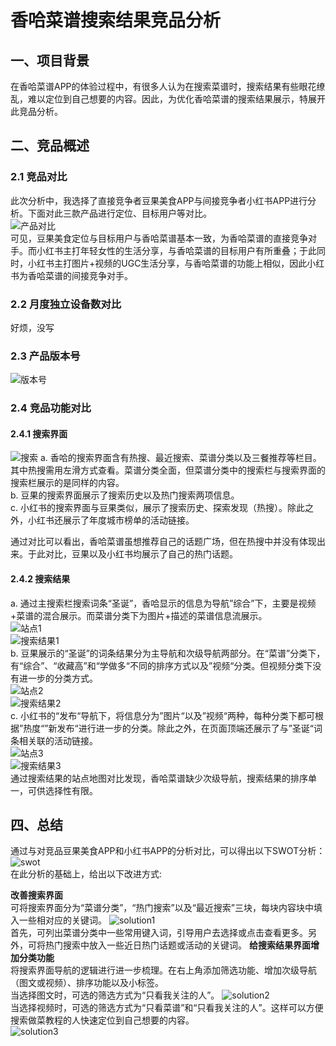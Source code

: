 # 香哈菜谱搜索结果竞品分析
## 一、项目背景  
在香哈菜谱APP的体验过程中，有很多人认为在搜索菜谱时，搜索结果有些眼花缭乱，难以定位到自己想要的内容。因此，为优化香哈菜谱的搜索结果展示，特展开此竞品分析。  

## 二、竞品概述  
### 2.1 竞品对比  
此次分析中，我选择了直接竞争者豆果美食APP与间接竞争者小红书APP进行分析。下面对此三款产品进行定位、目标用户等对比。  
![产品对比](img/产品对比1.png "产品对比")  
可见，豆果美食定位与目标用户与香哈菜谱基本一致，为香哈菜谱的直接竞争对手。而小红书主打年轻女性的生活分享，与香哈菜谱的目标用户有所重叠；于此同时，小红书主打图片+视频的UGC生活分享，与香哈菜谱的功能上相似，因此小红书为香哈菜谱的间接竞争对手。
### 2.2 月度独立设备数对比  
好烦，没写
### 2.3 产品版本号  
![版本号](img/版本号.png "版本号")  
### 2.4 竞品功能对比  

#### 2.4.1 搜索界面  
![搜索](img/搜索.png "搜索") 
a. 香哈的搜索界面含有热搜、最近搜索、菜谱分类以及三餐推荐等栏目。其中热搜需用左滑方式查看。菜谱分类全面，但菜谱分类中的搜索栏与搜索界面的搜索栏展示的是同样的内容。  
b. 豆果的搜索界面展示了搜索历史以及热门搜索两项信息。  
c. 小红书的搜索界面与豆果类似，展示了搜索历史、探索发现（热搜）。除此之外，小红书还展示了年度城市榜单的活动链接。  

通过对比可以看出，香哈菜谱虽想推荐自己的话题广场，但在热搜中并没有体现出来。于此对比，豆果以及小红书均展示了自己的热门话题。  

#### 2.4.2 搜索结果  
a. 通过主搜索栏搜索词条“圣诞”，香哈显示的信息为导航”综合”下，主要是视频+菜谱的混合展示。而菜谱分类下为图片+描述的菜谱信息流展示。  
![站点1](img/香哈站点.png "站点1")   
![搜索结果1](img/搜索结果1.png "搜索结果1")      
b. 豆果展示的“圣诞”的词条结果分为主导航和次级导航两部分。在“菜谱”分类下，有“综合”、“收藏高”和“学做多“不同的排序方式以及”视频“分类。但视频分类下没有进一步的分类方式。  
![站点2](img/豆果站点.png "站点2")  
![搜索结果2](img/搜索结果2.png "搜索结果2")    
c. 小红书的“发布“导航下，将信息分为”图片“以及”视频“两种，每种分类下都可根据”热度“”新发布“进行进一步的分类。除此之外，在页面顶端还展示了与”圣诞“词条相关联的活动链接。  
![站点3](img/小红书站点.png "站点3")  
![搜索结果3](img/搜索结果3.png "搜索结果3")   
通过搜索结果的站点地图对比发现，香哈菜谱缺少次级导航，搜索结果的排序单一，可供选择性有限。  

## 四、总结
通过与对竞品豆果美食APP和小红书APP的分析对比，可以得出以下SWOT分析：  
![swot](img/swot.png "swot")  
在此分析的基础上，给出以下改进方式:  

**改善搜索界面**  
可将搜索界面分为“菜谱分类”，“热门搜索”以及“最近搜索”三块，每块内容块中填入一些相对应的关键词。 
![solution1](img/solution1.png "solution1")   
首先，可列出菜谱分类中一些常用键入词，引导用户去选择或点击查看更多。另外，可将热门搜索中放入一些近日热门话题或活动的关键词。
**给搜索结果界面增加分类功能**  
将搜索界面导航的逻辑进行进一步梳理。在右上角添加筛选功能、增加次级导航（图文或视频）、排序功能以及小标签。  
当选择图文时，可选的筛选方式为“只看我关注的人”。 
![solution2](img/solution2.png "solution2")    
当选择视频时，可选的筛选方式为“只看菜谱”和“只看我关注的人”。这样可以方便搜索做菜教程的人快速定位到自己想要的内容。  
![solution3](img/solution3.png "solution3")   

